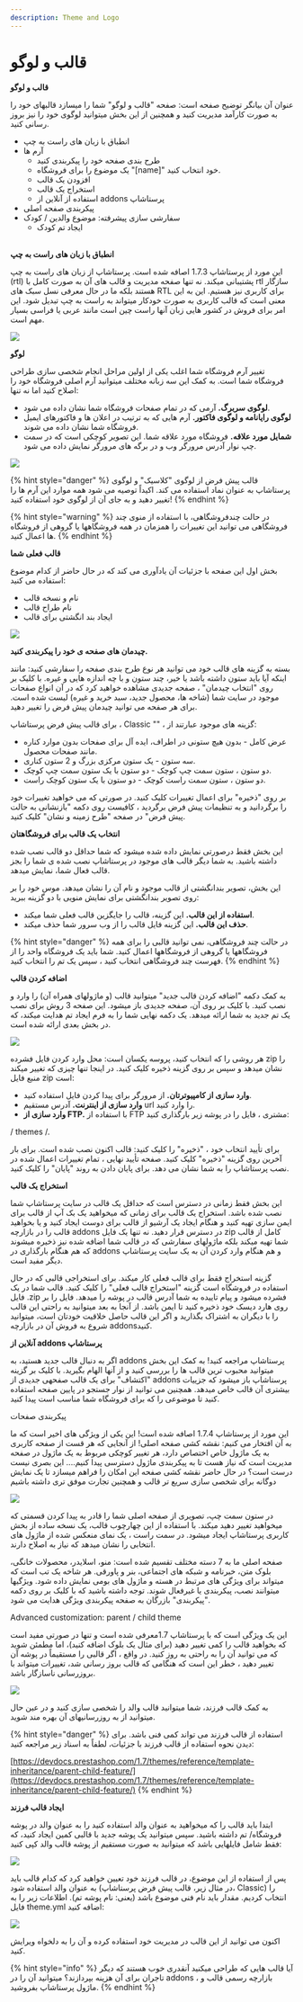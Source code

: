 ```yaml
---
description: Theme and Logo
---
```


# قالب و لوگو

**قالب و لوگو**

عنوان آن بیانگر توضیح صفحه است: صفحه "قالب و لوگو" شما را میسازد قالبهای خود را به صورت کارآمد مدیریت کنید و همچنین از این بخش میتوانید لوگوی خود را نیز بروز رسانی کنید.

* انطباق با زبان های راست به چپ
* آرم ها
  * طرح بندی صفحه خود را پیکربندی کنید
  * یک موضوع را برای فروشگاه "\[name]" خود انتخاب کنید.
  * افزودن یک قالب
  * &#x20;استخراج یک قالب
  * استفاده از آنلاین از addons پرستاشاپ
* پیکربندی صفحه اصلی
* سفارشی سازی پیشرفته: موضوع والدین / کودک
  * ایجاد تم کودک

\
**انطباق با زبان های راست به چپ**

&#x20;این مورد از پرستاشاپ 1.7.3 اصافه شده است. پرستاشاپ از زبان های راست به چپ (rtl) پشتیبانی میکند. نه تنها صفحه مدیریت و قالب های آن به صورت کامل با rtl سازگار هستند بلکه ما در حال معرفی نسل سبک های RTL برای کاربری نیز هستیم. این به این معنی است که قالب کاربری به صورت خودکار میتواند به راست به چپ تبدیل شود. این امر برای فروش در کشور هایی زبان آنها راست چین است مانند عربی یا فراسی بسیار مهم است.

![](<../../../.gitbook/assets/0 (32).png>)

**لوگو**

تغییر آرم فروشگاه شما اغلب یکی از اولین مراحل انجام شخصی سازی طراحی فروشگاه شما است. به کمک این سه زبانه مختلف میتوانید آرم اصلی فروشگاه خود را اصلاح کنید اما نه تنها:

* **لوگوی سربرگ.** آرمی که در تمام صفحات فروشگاه شما نشان داده می شود.
* **لوگوی رایانامه و لوگوی فاکتور.** آرم هایی که به ترتیب در اعلان ها و فاکتورهای ایمیل فروشگاه شما نشان داده می شوند.
* **شمایل مورد علاقه.** فروشگاه مورد علاقه شما. این تصویر کوچکی است که در سمت چپ نوار آدرس مرورگر وب و در برگه های مرورگر نمایش داده می شود.

![](<../../../.gitbook/assets/1 (23).png>)

{% hint style="danger" %}
قالب پیش فرض از لوگوی "کلاسیک" و لوگوی پرستاشاپ به عنوان نماد استفاده می کند. اکیداً توصیه می شود همه موارد این آرم ها را تغییر دهید و به جای آن از لوگوی خود استفاده کنید!
{% endhint %}

{% hint style="warning" %}
در حالت چندفروشگاهی، با استفاده از منوی چند فروشگاهی می توانید این تغییرات را همزمان در همه فروشگاهها یا گروهی از فروشگاه ها اعمال کنید.
{% endhint %}

**قالب فعلی شما**

بخش اول این صفحه با جزئیات آن یادآوری می کند که در حال حاضر از کدام موضوع استفاده می کنید:

* نام و نسخه قالب
* نام طراح قالب
* ایجاد بند انگشتی برای قالب

![](<../../../.gitbook/assets/2 (14).png>)

**چیدمان های صفحه ی خود را پیکربندی کنید.**

بسته به گزینه های قالب خود می توانید هر نوع طرح بندی صفحه را سفارشی کنید: مانند اینکه آیا باید ستون داشته باشد یا خیر، چند ستون و با چه اندازه هایی و غیره. با کلیک بر روی "انتخاب چیدمان" ، صفحه جدیدی مشاهده خواهید کرد که در آن انواع صفحات موجود در سایت شما (شاخه ها، محصول جدید، سبد خرید و غیره) لیست شده است. برای هر صفحه می توانید چیدمان پیش فرض را تغییر دهید.

برای قالب پیش فرض پرستاشاپ ، Classic "" ، گزینه های موجود عبارتند از:

* عرض کامل - بدون هیچ ستونی در اطراف، ایده آل برای صفحات بدون موارد کناره مانند صفحات محصول.
* سه ستون - یک ستون مرکزی بزرگ و 2 ستون کناری.
* دو ستون ، ستون سمت چپ کوچک - دو ستون با یک ستون سمت چپ کوچک.
* دو ستون ، ستون سمت راست کوچک - دو ستون با یک ستون کوچک راست.

بر روی "ذخیره" برای اعمال تغییرات کلیک کنید. در صورتی که می خواهید تغییرات خود را برگردانید و به تنظیمات پیش فرض برگردید ، کافیست روی دکمه "بازنشانی به حالت پیش فرض" در صفحه "طرح زمینه و نشان" کلیک کنید.

**انتخاب یک قالب برای فروشگاهتان**

این بخش فقط درصورتی نمایش داده شده میشود که شما حداقل دو قالب نصب شده داشته باشید. به شما دیگر قالب های موجود در پرستاشاپ نصب شده ی شما را بجز قالب فعال شما، نمایش میدهد.

این بخش، تصویر بندانگشتی از قالب موجود و نام آن را نشان میدهد. موس خود را بر روی تصویر بندانگشتی برای نمایش منویی با دو گزینه ببرید:

* **استفاده از این قالب.** این گزینه، قالب را جایگزین قالب فعلی شما میکند.
* **حذف این قالب.** این گزینه فایل قالب را از وب سرور شما حذف میکند.

{% hint style="danger" %}
در حالت چند فروشگاهی، نمی توانید قالبی را برای همه فروشگاهها یا گروهی از فروشگاهها اعمال کنید. شما باید یک فروشگاه واحد را از فهرست چند فروشگاهی انتخاب کنید ، سپس یک تم را انتخاب کنید.
{% endhint %}

**اضافه کردن قالب**

به کمک دکمه "اضافه کردن قالب جدید" میتوانید قالب (و ماژولهای همراه آن) را وارد و نصب کنید. با کلیک بر روی آن، صفحه جدیدی باز میشود. این صفحه 3 روش برای نصب یک تم جدید به شما ارائه میدهد. یک دکمه نهایی شما را به فرم ایجاد تم هدایت میکند، که در بخش بعدی ارائه شده است.

![](<../../../.gitbook/assets/3 (5).png>)

هر روشی را که انتخاب کنید، پروسه یکسان است: محل وارد کردن فایل فشرده zip را نشان میدهد و سپس بر روی گزینه ذخیره کلیک کنید. در اینجا تنها چیزی که تغییر میکند منبع فایل zip است:

* **وارد سازی از کامپیوترتان.** از مرورگر برای پیدا کردن فایل استفاده کنید.
* **وارد سازی از اینترنت.** آدرس مستقیم url را وارد کنید.
* **وارد سازی از FTP.** با استفاده از FTP مشتری ، فایل را در پوشه زیر بارگذاری کنید:

&#x20;/ themes /.

برای تأیید انتخاب خود ، "ذخیره" را کلیک کنید: قالب اکنون نصب شده است. برای بار آخرین روی گزینه "ذخیره" کلیک کنید. صفحه تأیید نهایی ، تمام تغییرات اعمال شده در نصب پرستاشاپ را به شما نشان می دهد. برای پایان دادن به روند "پایان" را کلیک کنید.

**استخراج یک قالب**

این بخش فقط زمانی در دسترس است که حداقل یک قالب در سایت پرستاشاپ شما نصب شده باشد. استخراج یک قالب برای زمانی که میخواهید یک بک آپ از قالب برای ایمن سازی تهیه کنید و هنگام ایجاد یک آرشیو از قالب برای دوست ایجاد کنید و یا بخواهید قالب را در بازارچه addons در دسترس قرار دهید. نه تنها یک فایل zip کامل از قالب شما تهیه میکند بلکه ماژولهای سفارشی که در قالب شما اضافه شده نیز ذخیره میشوند که هم هنگام بارگذاری در addons و هم هنگام وارد کردن آن به یک سایت پرستاشاپ دیگر مفید است.

گزینه استخراج فقط برای قالب فعلی کار میکند. برای استخراجی قالبی که در حال استفاده در فروشگاه است گزینه "استخراج قالب فعلی" را کلیک کنید. قالب شما در یک فایل .zip فشرده میشود و پیام تاییده به شما آدرس قالب در پوشه را میدهد. فایل را بر روی هارد دیسک خود ذخیره کنید تا ایمن باشد. از آنجا به بعد میتوانید به راحتی این قالب را با دیگران به اشتراک بگذارید و اگر این قالب حاصل خلاقیت خودتان است، میتوانید شروع به فروش آن در بازارچه addonsکنید.

**آنلاین از addons پرستاشاپ**

اگر به دنبال قالب جدید هستید، به addons پرستاشاپ مراجعه کنید! به کمک این بخش میتوانید محبوب ترین قالب ها را بررسی کنید و از آنها الهام بگیرید. با کلیک بر گزینه "اکتشاف" برای یک قالب صفحهی جدیدی از addons پرستاشاپ باز میشود که جزییات بیشتری آن قالب خاص میدهد. همچنین می توانید از نوار جستجو در پایین صفحه استفاده کنید تا موضوعی را که برای فروشگاه شما مناسب است پیدا کنید.

پیکربندی صفحات

این مورد از پرستاشاپ 1.7.4 اصافه شده است! این یکی از ویژگی های اخیر است که ما به آن افتخار می کنیم: نقشه کشی صفحه اصلی! از آنجایی که هر قست از صفحه کاربری به یک ماژول خاص اختصاص دارد، هر تغییر کوچکی مربوط به یک ماژول در صفحه مدیریت است که نیاز هست تا به پیکربندی ماژول دسترسی پیدا کنیم.... این بصری نیست درست است؟ در حال حاضر نقشه کشی صفحه این امکان را فراهم میسازد تا یک نمایش دوگانه برای شخصی سازی سریع تر قالب و همچنین تجارت موفق تری داشته باشیم

![](<../../../.gitbook/assets/image (34).png>)

در ستون سمت چپ، تصویری از صفحه اصلی شما را قادر به پیدا کردن قسمتی که میخواهید تغییر دهید میکند. با استفاده از این چهارچوب قالب، یک نسخه ساده از بخش کاربری پرستاشاپ ایجاد میشود. در سمت راست ، یک نمای منعکس شده از ماژول های انتخابی را نشان میدهد که نیاز به اصلاح دارند.

صفحه اصلی ما به 7 دسته مختلف تقسیم شده است: منو، اسلایدر، محصولات خانگی، بلوک متن، خبرنامه و شبکه های اجتماعی، بنر و پاورقی. هر شاخه یک تب است که میتواند برای ویژگی های مرتبط در هسته و ماژول های بومی نمایش داده شود. ویژگیها میتوانند نصب، پیکربندی یا غیرفعال شوند. توجه داشته باشید که با کلیک بر روی دکمه "پیکربندی" بازرگان به صفحه پیکربندی ویژگی هدایت می شود.

Advanced customization: parent / child theme

این یک ویژگی است که با پرستاشاپ 1.7معرفی شده است و تنها در صورتی مفید است که بخواهید قالب را کمی تغییر دهید (برای مثال یک بلوک اضافه کنید)، اما مطمئن شوید که می توانید آن را به راحتی به روز کنید. در واقع ، اگر قالبی را مستقیماً در پوشه آن تغییر دهید ، خطر این است که هنگامی که قالب بروز رسانی شد، تغییرات میتواند با بروزرسانی ناسازگار باشد.

![](<../../../.gitbook/assets/image (35).png>)

به کمک قالب فرزند، شما میتوانید قالب والد را شخصی سازی کنید و در عین حال میتوانید از به روزرسانیهای آن بهره مند شوید.

{% hint style="danger" %}
استفاده از قالب فرزند می تواند کمی فنی باشد. برای دیدن نحوه استفاده از قالب فرزند با جزئیات، لطفاً به اسناد زیر مراجعه کنید:

[https://devdocs.prestashop.com/1.7/themes/reference/template-inheritance/parent-child-feature/](https://devdocs.prestashop.com/1.7/themes/reference/template-inheritance/parent-child-feature/)
{% endhint %}

**ایجاد قالب فرزند**

ابتدا باید قالب را که میخواهید به عنوان والد استفاده کنید را به عنوان والد در پوشه فروشگاه/ تم داشته باشید. سپس میتوانید یک پوشه جدید با قالبی کمین ایجاد کنید، که فقط شامل فایلهایی باشد که میتوانید به صورت مستقیم از پوشه قالب والد کپی کنید:

![](<../../../.gitbook/assets/image (36).png>)

پس از استفاده از این موضوع، در قالب فرزند خود تعیین خواهید کرد که کدام قالب باید به عنوان والد استفاده شود (در مثال زیر، قالب پیش فرض پرستاشاپ، Classic) را انتخاب کردیم. مقدار باید نام فنی موضوع باشد (یعنی: نام پوشه تم). اطلاعات زیر را به فایل theme.yml اضافه کنید:

![](<../../../.gitbook/assets/7 (2).png>)

اکنون می توانید از این قالب در مدیریت خود استفاده کرده و آن را به دلخواه ویرایش کنید.

{% hint style="info" %}
آیا قالب هایی که طراحی میکنید آنقدری خوب هستند که دیگر تاجران برای آن هزینه بپردازند؟ میتوانید آن را در addons ، بازارچه رسمی قالب و ماژول پرستاشاپ بفروشید.
{% endhint %}
